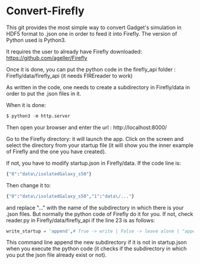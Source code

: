 # Convert-Firefly

This git provides the most simple way to convert Gadget's simulation in HDF5 format to .json one in order to feed it into Firefly.
The version of Python used is Python3.

It requires the user to already have Firefly downloaded: https://github.com/ageller/Firefly

Once it is done, you can put the python code in the firefly_api folder : Firefly/data/firefly_api (it needs FIREreader to work)

As written in the code, one needs to create a subdirectory in Firefly/data in order to put the .json files in it.

When it is done:

```python
$ python3 -m http.server
```

Then open your browser and enter the url : http://localhost:8000/

Go to the Firefly directory: it will launch the app. Click on the screen and select the directory from your startup file (it will show you the inner example of Firefly and the one you have created).

If not, you have to modify startup.json in Firefly/data.
If the code line is: 
```python
{"0":"data\/isolatedGalaxy_s50"}
```
Then change it to: 
```python
{"0":"data\/isolatedGalaxy_s50","1":"data\/..."} 
```
and replace "..." with the name of the subdirectory in which there is your .json files. But normally the python code of Firefly do it for you.
If not, check reader.py in Firefly/data/firefly_api if the line 23 is as follows:

```python
write_startup = 'append',# True -> write | False -> leave alone | "append" -> adds to existing file
```

This command line append the new subdirectory if it is not in startup.json when you execute the python code (it checks if the subdirectory in which you put the json file already exist or not).
